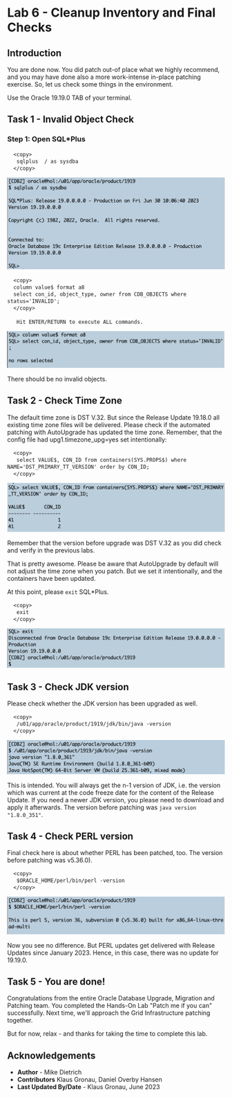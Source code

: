 # Lab 6 - Cleanup Inventory and Final Checks

## Introduction 
You are done now. You did patch out-of place what we highly recommend, and you may have done also a more work-intense in-place patching exercise. So, let us check some things in the environment. 

Use the Oracle 19.19.0 TAB of your terminal.

## Task 1 - Invalid Object Check

### Step 1: Open SQL*Plus

  ```
    <copy>
     sqlplus  / as sysdba 
    </copy>
  ```
![start sql*plus](./images/open-sqlplus.png " ")
  ```
    <copy>
    column value$ format a8
    select con_id, object_type, owner from CDB_OBJECTS where status='INVALID';
    </copy>

     Hit ENTER/RETURN to execute ALL commands.
  ```
![check for invalid objects](./images/invalid-objects-check.png " ")

There should be no invalid objects.

## Task 2 - Check Time Zone
The default time zone is DST V.32. But since the Release Update 19.18.0 all existing time zone files will be delivered. Please check if the automated patching with AutoUpgrade has updated the time zone. Remember, that the config file had upg1.timezone_upg=yes set intentionally:

  ```
    <copy>
     select VALUE$, CON_ID from containers(SYS.PROPS$) where NAME='DST_PRIMARY_TT_VERSION' order by CON_ID;
    </copy>
  ```
![check for timezone file](./images/check-timezone-file.png " ")

Remember that the version before upgrade was DST V.32 as you did check and verify in the previous labs. 

That is pretty awesome. Please be aware that AutoUpgrade by default will not adjust the time zone when you patch. But we set it intentionally, and the containers have been updated.



At this point, please `exit` SQL*Plus.
  ```
    <copy>
     exit
    </copy>
  ```
![exit sql*plus](./images/exit-sqlplus.png " ")


## Task 3 - Check JDK version
Please check whether the JDK version has been upgraded as well.

  ```
    <copy>
     /u01/app/oracle/product/1919/jdk/bin/java -version
    </copy>
  ```
![java version](./images/check-java-version.png " ")

This is intended. You will always get the n-1 version of JDK, i.e. the version which was current at the code freeze date for the content of the Release Update. If you need a newer JDK version, you please need to download and apply it afterwards. The version before patching was `java version "1.8.0_351"`.



## Task 4 - Check PERL version
Final check here is about whether PERL has been patched, too. The version before patching was v5.36.0).

  ```
    <copy>
     $ORACLE_HOME/perl/bin/perl -version
    </copy>
  ```
![perl version](./images/perl-version.png " ")

Now you see no difference. But PERL updates get delivered with Release Updates since January 2023. Hence, in this case, there was no update for 19.19.0.

## Task 5 - You are done!

Congratulations from the entire Oracle Database Upgrade, Migration and Patching team. You completed the Hands-On Lab "Patch me if you can" successfully. Next time, we'll approach the Grid Infrastructure patching together. 

But for now, relax - and thanks for taking the time to complete this lab.


## Acknowledgements
* **Author** - Mike Dietrich 
* **Contributors** Klaus Gronau, Daniel Overby Hansen  
* **Last Updated By/Date** - Klaus Gronau, June 2023